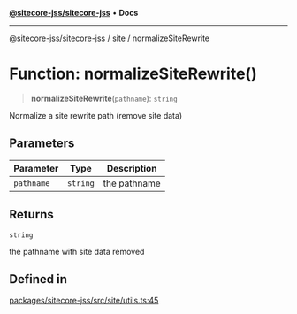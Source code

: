 [**@sitecore-jss/sitecore-jss**](../../README.md) • **Docs**

***

[@sitecore-jss/sitecore-jss](../../README.md) / [site](../README.md) / normalizeSiteRewrite

# Function: normalizeSiteRewrite()

> **normalizeSiteRewrite**(`pathname`): `string`

Normalize a site rewrite path (remove site data)

## Parameters

| Parameter | Type | Description |
| ------ | ------ | ------ |
| `pathname` | `string` | the pathname |

## Returns

`string`

the pathname with site data removed

## Defined in

[packages/sitecore-jss/src/site/utils.ts:45](https://github.com/Sitecore/jss/blob/094c55edd597950938d3fb9f5f2129848bc3c7cb/packages/sitecore-jss/src/site/utils.ts#L45)
